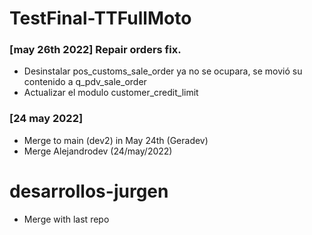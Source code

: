 # TestFinal-TTFullMoto 

### [may 26th 2022] Repair orders fix.
- Desinstalar pos_customs_sale_order ya no se ocupara, se movió su contenido a q_pdv_sale_order 
- Actualizar el modulo customer_credit_limit  

### [24 may 2022]
- Merge to main (dev2) in May 24th (Geradev) 
- Merge Alejandrodev (24/may/2022)

# desarrollos-jurgen

- Merge with last repo
